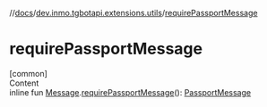 //[docs](../../index.md)/[dev.inmo.tgbotapi.extensions.utils](index.md)/[requirePassportMessage](require-passport-message.md)



# requirePassportMessage  
[common]  
Content  
inline fun [Message](../dev.inmo.tgbotapi.types.message.abstracts/-message/index.md).[requirePassportMessage](require-passport-message.md)(): [PassportMessage](../dev.inmo.tgbotapi.types.message/-passport-message/index.md)  




